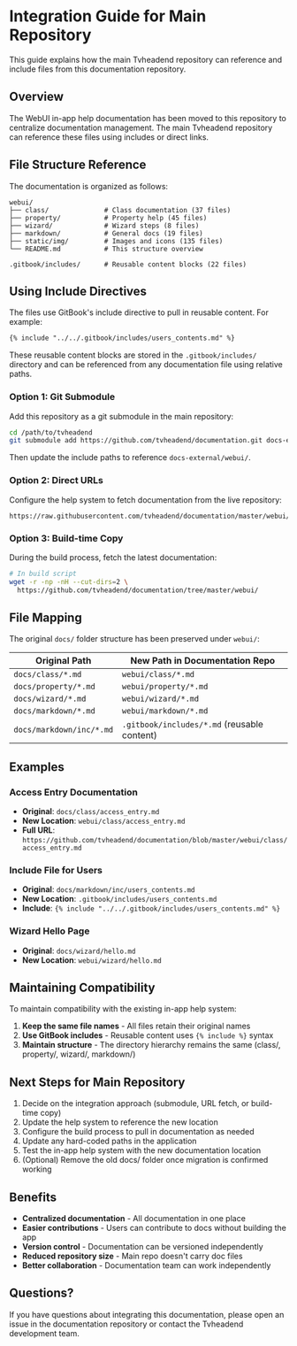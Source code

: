 # Integration Guide for Main Repository

This guide explains how the main Tvheadend repository can reference and include files from this documentation repository.

## Overview

The WebUI in-app help documentation has been moved to this repository to centralize documentation management. The main Tvheadend repository can reference these files using includes or direct links.

## File Structure Reference

The documentation is organized as follows:

```
webui/
├── class/              # Class documentation (37 files)
├── property/           # Property help (45 files)  
├── wizard/             # Wizard steps (8 files)
├── markdown/           # General docs (19 files)
├── static/img/         # Images and icons (135 files)
└── README.md           # This structure overview

.gitbook/includes/      # Reusable content blocks (22 files)
```

## Using Include Directives

The files use GitBook's include directive to pull in reusable content. For example:

```markdown
{% include "../../.gitbook/includes/users_contents.md" %}
```

These reusable content blocks are stored in the `.gitbook/includes/` directory and can be referenced from any documentation file using relative paths.

### Option 1: Git Submodule
Add this repository as a git submodule in the main repository:

```bash
cd /path/to/tvheadend
git submodule add https://github.com/tvheadend/documentation.git docs-external
```

Then update the include paths to reference `docs-external/webui/`.

### Option 2: Direct URLs
Configure the help system to fetch documentation from the live repository:

```
https://raw.githubusercontent.com/tvheadend/documentation/master/webui/class/access_entry.md
```

### Option 3: Build-time Copy
During the build process, fetch the latest documentation:

```bash
# In build script
wget -r -np -nH --cut-dirs=2 \
  https://github.com/tvheadend/documentation/tree/master/webui/
```

## File Mapping

The original `docs/` folder structure has been preserved under `webui/`:

| Original Path | New Path in Documentation Repo |
|---------------|--------------------------------|
| `docs/class/*.md` | `webui/class/*.md` |
| `docs/property/*.md` | `webui/property/*.md` |
| `docs/wizard/*.md` | `webui/wizard/*.md` |
| `docs/markdown/*.md` | `webui/markdown/*.md` |
| `docs/markdown/inc/*.md` | `.gitbook/includes/*.md` (reusable content) |

## Examples

### Access Entry Documentation
- **Original**: `docs/class/access_entry.md`
- **New Location**: `webui/class/access_entry.md`
- **Full URL**: `https://github.com/tvheadend/documentation/blob/master/webui/class/access_entry.md`

### Include File for Users
- **Original**: `docs/markdown/inc/users_contents.md`
- **New Location**: `.gitbook/includes/users_contents.md`
- **Include**: `{% include "../../.gitbook/includes/users_contents.md" %}`

### Wizard Hello Page
- **Original**: `docs/wizard/hello.md`
- **New Location**: `webui/wizard/hello.md`

## Maintaining Compatibility

To maintain compatibility with the existing in-app help system:

1. **Keep the same file names** - All files retain their original names
2. **Use GitBook includes** - Reusable content uses `{% include %}` syntax
3. **Maintain structure** - The directory hierarchy remains the same (class/, property/, wizard/, markdown/)

## Next Steps for Main Repository

1. Decide on the integration approach (submodule, URL fetch, or build-time copy)
2. Update the help system to reference the new location
3. Configure the build process to pull in documentation as needed
4. Update any hard-coded paths in the application
5. Test the in-app help system with the new documentation location
6. (Optional) Remove the old docs/ folder once migration is confirmed working

## Benefits

- **Centralized documentation** - All documentation in one place
- **Easier contributions** - Users can contribute to docs without building the app
- **Version control** - Documentation can be versioned independently
- **Reduced repository size** - Main repo doesn't carry doc files
- **Better collaboration** - Documentation team can work independently

## Questions?

If you have questions about integrating this documentation, please open an issue in the documentation repository or contact the Tvheadend development team.
